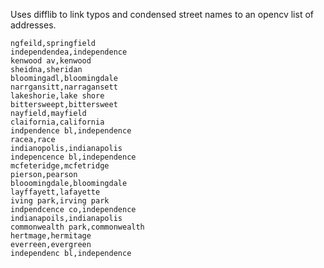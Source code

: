 Uses difflib to link typos and condensed street names to an opencv list of      addresses.

```
ngfeild,springfield
independendea,independence
kenwood av,kenwood
sheidna,sheridan
bloomingadl,bloomingdale
narrgansitt,narragansett
lakeshorie,lake shore
bittersweept,bittersweet
nayfield,mayfield
claifornia,california
indpendence bl,independence
racea,race
indianopolis,indianapolis
indepencence bl,independence
mcfeteridge,mcfetridge
pierson,pearson
blooomingdale,bloomingdale
layffayett,lafayette
iving park,irving park
indpendcence co,independence
indianapoils,indianapolis
commonwealth park,commonwealth
hertmage,hermitage
everreen,evergreen
independenc bl,independence
```
        
